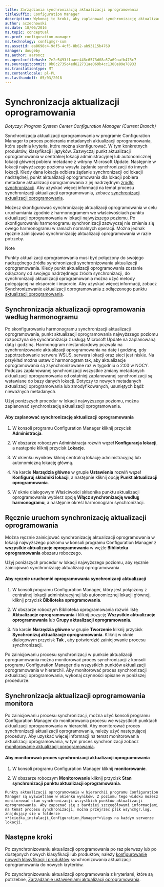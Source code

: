 ```yaml
---
title: Zarządzania synchronizacją aktualizacji oprogramowania
titleSuffix: Configuration Manager
description: Wykonaj te kroki, aby zaplanować synchronizację aktualizacji oprogramowania, ręcznie uruchomić synchronizację aktualizacji oprogramowania i monitorowanie synchronizacji aktualizacji oprogramowania.
author: aczechowski
ms.date: 10/06/2016
ms.topic: conceptual
ms.prod: configuration-manager
ms.technology: configmgr-sum
ms.assetid: ea8698c4-9df5-4cf5-8b62-ab93115b4769
manager: dougeby
ms.author: aaroncz
ms.openlocfilehash: 7e2e5493f1aaee448c6573d08a57a69aafb478c7
ms.sourcegitcommit: 0b0c2735c4ed822731ae069b4cc1380e89e78933
ms.translationtype: MT
ms.contentlocale: pl-PL
ms.lasthandoff: 05/03/2018
---
```

#  <a name="BKMK_SUMSync"></a> Synchronizacja aktualizacji oprogramowania

*Dotyczy: Program System Center Configuration Manager (Current Branch)*

 Synchronizacja aktualizacji oprogramowania w programie Configuration Manager to proces pobierania metadanych aktualizacji oprogramowania, która spełnia kryteria, które można skonfigurować. W tym konkretnych produktów, klasyfikacji i języków. Zazwyczaj punkt aktualizacji oprogramowania w centralnej lokacji administracyjnej lub autonomicznej lokacji głównej pobiera metadane z witryny Microsoft Update. Następnie w lokacji najwyższego poziomu wysyła żądanie synchronizacji do innych lokacji. Kiedy dana lokacja odbiera żądanie synchronizacji od lokacji nadrzędnej, punkt aktualizacji oprogramowania dla lokacji pobiera metadane aktualizacji oprogramowania z jej nadrzędnym [źródło synchronizacji](../plan-design/plan-for-software-updates.md#BKMK_SyncSource). Aby uzyskać więcej informacji na temat procesu synchronizacji aktualizacji oprogramowania, zobacz [synchronizacji aktualizacji oprogramowania](../understand/software-updates-introduction.md#BKMK_Synchronization).

Możesz skonfigurować synchronizację aktualizacji oprogramowania w celu uruchamiania zgodnie z harmonogramem we właściwościach punktu aktualizacji oprogramowania w lokacji najwyższego poziomu. Po skonfigurowaniu harmonogramu synchronizacji zazwyczaj nie zmienia się owego harmonogramu w ramach normalnych operacji. Można jednak ręcznie zainicjować synchronizację aktualizacji oprogramowania w razie potrzeby.

  > [!NOTE]  
  >  Punkty aktualizacji oprogramowania musi być połączony do swojego nadrzędnego źródła synchronizacji synchronizowania aktualizacji oprogramowania. Kiedy punkt aktualizacji oprogramowania zostanie odłączony od swojego nadrzędnego źródła synchronizacji, do synchronizacji aktualizacji oprogramowania można użyć metody polegającej na eksporcie i imporcie. Aby uzyskać więcej informacji, zobacz [Synchronizowanie aktualizacji oprogramowania z odłączonego punktu aktualizacji oprogramowania](synchronize-software-updates-disconnected.md).  

## <a name="schedule-software-updates-synchronization"></a>Synchronizacja aktualizacji oprogramowania według harmonogramu
Po skonfigurowaniu harmonogramu synchronizacji aktualizacji oprogramowania, punkt aktualizacji oprogramowania najwyższego poziomu rozpoczyna się synchronizacja z usługą Microsoft Update na zaplanowaną datą i godziną. Harmonogram niestandardowy pozwala na synchronizowanie aktualizacji oprogramowania na datę i godzinę, gdy zapotrzebowanie serwera WSUS, serwera lokacji oraz sieci jest niskie. Na przykład można ustawić harmonogram tak, aby aktualizacje oprogramowania są zsynchronizowane raz w tygodniu o 2:00 w NOCY. Podczas zaplanowanej synchronizacji wszystkie zmiany metadanych aktualizacji oprogramowania od ostatniej zaplanowanej synchronizacji są wstawiane do bazy danych lokacji. Dotyczy to nowych metadanych aktualizacji oprogramowania lub zmodyfikowanych, usuniętych bądź nieważnych metadanych.

Użyj poniższych procedur w lokacji najwyższego poziomu, można zaplanować synchronizację aktualizacji oprogramowania.  

#### <a name="to-schedule-software-updates-synchronization"></a>Aby zaplanować synchronizację aktualizacji oprogramowania  

  1.  W konsoli programu Configuration Manager kliknij przycisk **Administracja**.  

  2.  W obszarze roboczym Administracja rozwiń węzeł **Konfiguracja lokacji**, a następnie kliknij przycisk **Lokacje**.  

  3.  W okienku wyników kliknij centralną lokację administracyjną lub autonomiczną lokację główną.  

  4.  Na karcie **Narzędzia główne** w grupie **Ustawienia** rozwiń węzeł **Konfiguruj składniki lokacji**, a następnie kliknij opcję **Punkt aktualizacji oprogramowania**.  

  5.  W oknie dialogowym Właściwości składnika punktu aktualizacji oprogramowania wybierz opcję **Włącz synchronizację według harmonogramu**, a następnie określ harmonogram synchronizacji.  

## <a name="manually-start-software-updates-synchronization"></a>Ręcznie uruchom synchronizację aktualizacji oprogramowania
Można ręcznie zainicjować synchronizację aktualizacji oprogramowania w lokacji najwyższego poziomu w konsoli programu Configuration Manager z **wszystkie aktualizacje oprogramowania** w węźle **Biblioteka oprogramowania** obszaru roboczego.  

Użyj poniższych procedur w lokacji najwyższego poziomu, aby ręcznie zainicjować synchronizację aktualizacji oprogramowania.  

#### <a name="to-manually-start-software-updates-synchronization"></a>Aby ręcznie uruchomić oprogramowania synchronizacji aktualizacji  

  1.  W konsoli programu Configuration Manager, który jest połączony z centralnej lokacji administracyjnej lub autonomicznej lokacji głównej, kliknij przycisk **Biblioteka oprogramowania**.  

  2.  W obszarze roboczym Biblioteka oprogramowania rozwiń listę **Aktualizacje oprogramowania** i kliknij pozycję **Wszystkie aktualizacje oprogramowania** lub **Grupy aktualizacji oprogramowania**.  

  3.  Na karcie **Narzędzia główne** w grupie **Tworzenie** kliknij przycisk **Synchronizuj aktualizacje oprogramowania**. Kliknij w oknie dialogowym przycisk **Tak** , aby potwierdzić zainicjowanie procesu synchronizacji.  

   Po zainicjowaniu procesu synchronizacji w punkcie aktualizacji oprogramowania można monitorować proces synchronizacji z konsoli programu Configuration Manager dla wszystkich punktów aktualizacji oprogramowania w hierarchii. Aby monitorować proces synchronizacji aktualizacji oprogramowania, wykonaj czynności opisane w poniższej procedurze.  


## <a name="monitor-software-updates-synchronization"></a>Synchronizacja aktualizacji oprogramowania monitora
Po zainicjowaniu procesu synchronizacji, można użyć konsoli programu Configuration Manager do monitorowania procesu we wszystkich punktach aktualizacji oprogramowania w hierarchii. Aby monitorować proces synchronizacji aktualizacji oprogramowania, należy użyć następującej procedury. Aby uzyskać więcej informacji na temat monitorowania aktualizacji oprogramowania, w tym proces synchronizacji zobacz [monitorowanie aktualizacji oprogramowania](../deploy-use/monitor-software-updates.md).

#### <a name="to-monitor-the-software-updates-synchronization-process"></a>Aby monitorować proces synchronizacji aktualizacji oprogramowania  

  1.  W konsoli programu Configuration Manager kliknij **monitorowanie**.  

  2.  W obszarze roboczym **Monitorowanie** kliknij przycisk **Stan synchronizacji punktu aktualizacji oprogramowania**.  

    Punkty aktualizacji oprogramowania w hierarchii programu Configuration Manager są wyświetlane w okienku wyników. Z poziomu tego widoku możesz monitorować stan synchronizacji wszystkich punktów aktualizacji oprogramowania. Aby zapoznać się z bardziej szczegółowymi informacjami na temat procesu synchronizacji, można przejrzeć plik wsyncmgr.log, znajdujący się w folderze <*ścieżka_instalacji_Configuration_Manager*>\Logs na każdym serwerze lokacji.  

## <a name="next-steps"></a>Następne kroki
Po zsynchronizowaniu aktualizacji oprogramowania po raz pierwszy lub po dostępnych nowych klasyfikacji lub produktów, należy [konfigurowanie nowych klasyfikacji i produktów](configure-classifications-and-products.md) synchronizowania aktualizacji oprogramowania do nowych kryteriów.

Po zsynchronizowaniu aktualizacji oprogramowania z kryteriami, które są potrzebne, [Zarządzanie ustawieniami aktualizacji oprogramowania](manage-settings-for-software-updates.md).  

